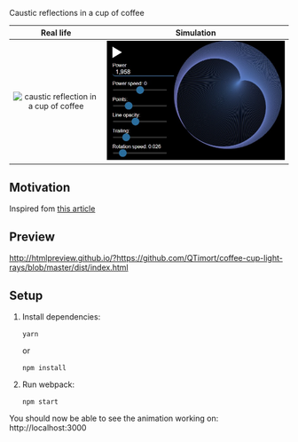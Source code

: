 Caustic reflections in a cup of coffee

Real life             |  Simulation
:-------------------------:|:-------------------------:
![caustic reflection in a cup of coffee](http://www.antoniosiber.org/bruno_pauns_caustic/kaustika_salica_1.jpg)  |  ![caustic reflection in javascript](./img/preview-1.jpg)

## Motivation
Inspired fom [this article](http://lacim.uqam.ca/~plouffe/cercles/circles.html)

## Preview
http://htmlpreview.github.io/?https://github.com/QTimort/coffee-cup-light-rays/blob/master/dist/index.html

## Setup
1.  Install dependencies:

        yarn

    or

        npm install

2.  Run webpack:

        npm start

You should now be able to see the animation working on: http://localhost:3000
